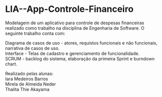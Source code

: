 # LIA--App-Controle-Financeiro
Modelagem de um aplicativo para controle de despesas financeiras realizado como trabalho na disciplina de Engenharia de Software.
O seguinte trabalho conta com:


Diagrama de casos de uso - atores, requistos funcionais e não funcionais, narrativa de casos de uso.<br>
Interface - Telas de cadastro e gerenciamento de funcionalidade.<br>
SCRUM - backlog do sistema, elaboração da primeira Sprint e burndown chart.<br>



Realizado pelas alunas:<br>
Iara Medeiros Barros<br>
Mirela de Almeida Neder<br>
Thalita Thie Akayama

